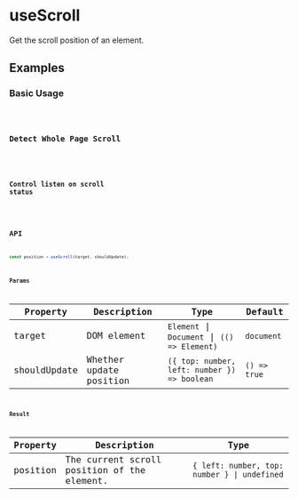 # useScroll

Get the scroll position of an element.

## Examples

### Basic Usage

<code src="./demo/demo1.tsx" />

### Detect Whole Page Scroll

<code src="./demo/demo2.tsx" />

### Control listen on scroll status

<code src="./demo/demo3.tsx" />

## API

```typescript
const position = useScroll(target, shouldUpdate);
```

### Params

| Property     | Description             | Type                                                                        | Default      |
| ------------ | ----------------------- | --------------------------------------------------------------------------- | ------------ |
| target       | DOM element             | `Element` \| `Document` \| `(() => Element)`  | `document`   |
| shouldUpdate | Whether update position | `({ top: number, left: number }) => boolean`              | `() => true` |

### Result

| Property | Description                                 | Type                                         |
| -------- | ------------------------------------------- | -------------------------------------------- |
| position | The current scroll position of the element. | `{ left: number, top: number } \| undefined` |
